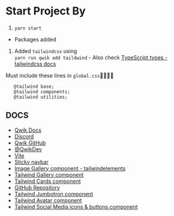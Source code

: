 # Start Project By

1. ``` yarn start ```

- Packages added
  
1. Added `tailwindcss` using  
``` yarn run qwik add taildwind ``` - Also check [TypeScript types -tailwindcss docs](https://tailwindcss.com/docs/configuration#type-script-types)

 Must include these lines in `global.css`🐱‍🏍🐱‍👤

```//include in  global.css
   @tailwind base;
   @tailwind components;
   @tailwind utilities;

```

## DOCS

- [Qwik Docs](https://qwik.builder.io/)
- [Discord](https://qwik.builder.io/chat)
- [Qwik GitHub](https://github.com/BuilderIO/qwik)
- [@QwikDev](https://twitter.com/QwikDev)
- [Vite](https://vitejs.dev/)
- [Sticky navbar](https://flowbite.com/docs/components/navbar/#sticky-navbar)
- [Image Gallery component - tailwindelements](https://tailwind-elements.com/docs/standard/components/gallery/)
- [Tailwind Gallery component](https://tailwind-elements.com/docs/standard/components/gallery/)
- [Tailwind Cards component](https://tailwind-elements.com/docs/standard/components/cards/)
- [GitHub Repository](https://github.com/omarashzeinhom/portfolio-typescript-qwik-and-scss)
- [Tailwind Jumbotron component](https://tailwind-elements.com/docs/standard/components/jumbotron/)
- [Tailwind Avatar component](https://tailwind-elements.com/docs/standard/components/avatar/)
- [Tailwind Social Media icons & buttons component](https://tailwind-elements.com/docs/standard/components/social-buttons/)
